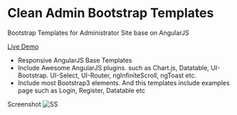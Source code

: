 # Clean Admin Bootstrap Templates
Bootstrap Templates for Administrator Site
base on AngularJS

[Live Demo](http://www.tui2tone.me/clean-pm-bootstrap-templates/)

- Responsive AngularJS Base Templates
- Include Awesome AngularJS plugins. such as Chart.js, Datatable, UI-Bootstrap. UI-Select, UI-Router, ngInfiniteScroll, ngToast etc.
- Include most Bootstrap3 elements. And this templates include examples page such as Login, Register, Datatable etc

Screenshot
![SS](http://tui2tone.github.io/templates/assets/img/cleanpm/dashboard.png)
